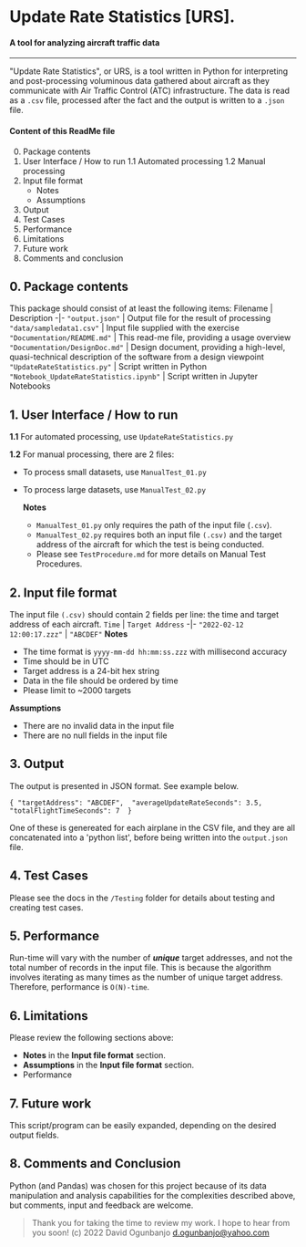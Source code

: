 # Update Rate Statistics [URS].
#### A tool for analyzing aircraft traffic data 
_______

"Update Rate Statistics", or URS, is a tool written in Python for interpreting and post-processing voluminous data gathered about aircraft as they communicate with Air Traffic Control (ATC) infrastructure. The data is read as a `.csv` file, processed after the fact and the output is written to a `.json` file.

#### Content of this ReadMe file
0. Package contents
1.	User Interface / How to run
1.1 Automated processing
1.2 Manual processing
2.	Input file format
    - Notes
    - Assumptions
3.	Output
4.	Test Cases
5.	Performance
6.	Limitations
7.	Future work
8.	Comments and conclusion


## 0. Package contents
This package should consist of at least the following items:
Filename | Description
-|- 
`"output.json"` | Output file for the result of processing
`"data/sampledata1.csv"` | Input file supplied with the exercise
`"Documentation/README.md"` | This read-me file, providing a usage overview
`"Documentation/DesignDoc.md"` | Design document, providing a high-level, quasi-technical description of the software from a design viewpoint
`"UpdateRateStatistics.py"` | Script written in Python
`"Notebook_UpdateRateStatistics.ipynb"` | Script written in Jupyter Notebooks


## 1. User Interface / How to run
**1.1** For automated processing, use `UpdateRateStatistics.py`

**1.2** For manual processing, there are 2 files: 
- To process small datasets, use `ManualTest_01.py`
- To process large datasets, use `ManualTest_02.py`

    **Notes**
    - `ManualTest_01.py` only requires the path of the input file (`.csv`).
    - `ManualTest_02.py` requires both an input file `(.csv)` and the target address of the aircraft for which the test is being conducted.
    - Please see `TestProcedure.md` for more details on Manual Test Procedures.


## 2. Input file format

The input file `(.csv)` should contain 2 fields per line: the time and target address of each aircraft.
`Time` | `Target Address`
-|- 
`"2022-02-12 12:00:17.zzz"` | `"ABCDEF"`
**Notes**
- The time format is `yyyy-mm-dd hh:mm:ss.zzz` with millisecond accuracy
- Time should be in UTC
- Target address is a 24-bit hex string
- Data in the file should be ordered by time
- Please limit to ~2000 targets

**Assumptions**
- There are no invalid data in the input file
- There are no null fields in the input file

## 3. Output 

The output is presented in JSON format.  See example below.  

`{
    "targetAddress": "ABCDEF", 
    "averageUpdateRateSeconds": 3.5, 
    "totalFlightTimeSeconds": 7 
}`

One of these is genereated for each airplane in the CSV file, and they are all concatenated into a 'python list', before being written into the `output.json` file.

## 4. Test Cases

Please see the docs in the `/Testing` folder for details about testing and creating test cases.

## 5. Performance
Run-time will vary with the number of ***unique*** target addresses, and not the total number of records in the input file.  This is because the algorithm involves iterating as many times as the number of unique target address.  Therefore, performance is `O(N)-time`.

## 6. Limitations
Please review the following sections above: 
- **Notes** in the **Input file format** section.
- **Assumptions** in the **Input file format** section.
- Performance

## 7. Future work

This script/program can be easily expanded, depending on the desired output fields.

## 8. Comments and Conclusion
Python (and Pandas) was chosen for this project because of its data manipulation and analysis capabilities for the complexities described above, but comments, input and feedback are welcome.

>Thank you for taking the time to review my work.  I hope to hear from you soon!
(c) 2022 David Ogunbanjo
d.ogunbanjo@yahoo.com